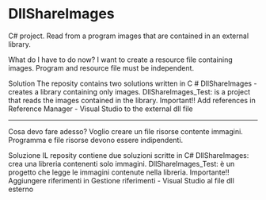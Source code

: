 # DllShareImages
C# project. Read from a program images that are contained in an external library.

What do I have to do now?
I want to create a resource file containing images. Program and resource file must be independent.

Solution
The reposity contains two solutions written in C #
DllShareImages - creates a library containing only images.
DllShareImages_Test: is a project that reads the images contained in the library. Important!! Add references in Reference Manager - Visual Studio to the external dll file

-------------------------------------------------------------------------------------------------------------------------------------

Cosa devo fare adesso?
Voglio creare un file risorse contente immagini. Programma e file risorse devono essere indipendenti.

Soluzione
IL reposity contiene due soluzioni scritte in C#
DllShareImages: crea una libreria contenenti solo immagini.
DllShareImages_Test: è un progetto che legge le immagini contenute nella libreria. Importante!! Aggiungere riferimenti in Gestione riferimenti - Visual Studio al file dll esterno
